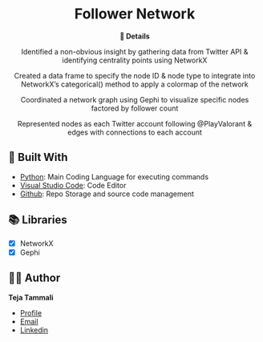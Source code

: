 <h1 align="center">Follower Network</h1>
 
<p align="center"><b>📇 Details </b></p>
<p align="center">Identified a non-obvious insight by gathering data from Twitter API & identifying centrality points using NetworkX</p>
<p align="center">Created a data frame to specify the node ID & node type to integrate into NetworkX’s categorical() method to apply a colormap of the network</p>
<p align="center">Coordinated a network graph using Gephi to visualize specific nodes factored by follower count</p>
<p align="center">Represented nodes as each Twitter account following @PlayValorant & edges with connections to each account</p>


## 👷 Built With

- [Python](https://www.python.org/ "Python"): Main Coding Language for executing commands
- [Visual Studio Code](https://code.visualstudio.com "Visual Studio Code"): Code Editor
- [Github](https://github.com/ "Github"): Repo Storage and source code management

## 📚 Libraries

- [x] NetworkX
- [x] Gephi

## 🧑🏻 Author

**Teja Tammali**

- [Profile](https://github.com/tejatammali "Teja Tammali")
- [Email](mailto:teja.tammali0@gmail.com?subject=Hello "Hello!")
- [Linkedin](https://www.linkedin.com/in/tejatammali/ "Welcome")
